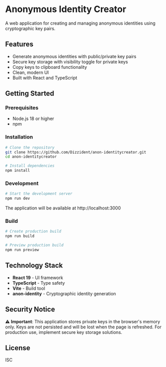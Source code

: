 # Anonymous Identity Creator

A web application for creating and managing anonymous identities using cryptographic key pairs.

## Features

- Generate anonymous identities with public/private key pairs
- Secure key storage with visibility toggle for private keys
- Copy keys to clipboard functionality
- Clean, modern UI
- Built with React and TypeScript

## Getting Started

### Prerequisites

- Node.js 18 or higher
- npm

### Installation

```bash
# Clone the repository
git clone https://github.com/Dizzident/anon-identitycreator.git
cd anon-identitycreator

# Install dependencies
npm install
```

### Development

```bash
# Start the development server
npm run dev
```

The application will be available at http://localhost:3000

### Build

```bash
# Create production build
npm run build

# Preview production build
npm run preview
```

## Technology Stack

- **React 19** - UI framework
- **TypeScript** - Type safety
- **Vite** - Build tool
- **anon-identity** - Cryptographic identity generation

## Security Notice

⚠️ **Important**: This application stores private keys in the browser's memory only. Keys are not persisted and will be lost when the page is refreshed. For production use, implement secure key storage solutions.

## License

ISC